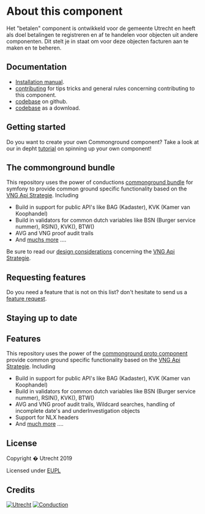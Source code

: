 # About this component

Het "betalen" component is ontwikkeld voor de gemeente Utrecht en heeft als doel betalingen te registreren en af te handelen voor objecten uit andere componenten. Dit stelt je in staat om voor deze objecten facturen aan te maken en te beheren.

## Documentation

- [Installation manual](https://github.com/ConductionNL/betalencomponent/blob/master/INSTALLATION.md).
- [contributing](https://github.com/ConductionNL/betalencomponent/blob/master/CONTRIBUTING.md) for tips tricks and general rules concerning contributing to this component.
- [codebase](https://github.com/ConductionNL/betalencomponent) on github.
- [codebase](https://github.com/ConductionNL/betalencomponent/archive/master.zip) as a download.

Getting started
-------
Do you want to create your own Commonground component? Take a look at our in depht [tutorial](TUTORIAL.md) on spinning up your own component!

The commonground bundle
-------
This repository uses the power of conductions [commonground bundle](https://packagist.org/packages/conduction/commongroundbundle) for symfony to provide common ground specific functionality based on the [VNG Api Strategie](https://docs.geostandaarden.nl/api/API-Strategie/). Including  

* Build in support for public API's like BAG (Kadaster), KVK (Kamer van Koophandel)
* Build in validators for common dutch variables like BSN (Burger service nummer), RSIN(), KVK(), BTW()
* AVG and VNG proof audit trails
* And [muchs more](https://packagist.org/packages/conduction/commongroundbundle) .... 

Be sure to read our [design considerations](/design.md) concerning the [VNG Api Strategie](https://docs.geostandaarden.nl/api/API-Strategie/). 


Requesting features
-------
Do you need a feature that is not on this list? don't hesitate to send us a [feature request](https://github.com/ConductionNL/commonground-component/issues/new?assignees=&labels=&template=feature_request.md&title=).  

Staying up to date
-------

## Features
This repository uses the power of the [commonground proto component](https://github.com/ConductionNL/commonground-component) provide common ground specific functionality based on the [VNG Api Strategie](https://docs.geostandaarden.nl/api/API-Strategie/). Including  

* Build in support for public API's like BAG (Kadaster), KVK (Kamer van Koophandel)
* Build in validators for common dutch variables like BSN (Burger service nummer), RSIN(), KVK(), BTW()
* AVG and VNG proof audit trails, Wildcard searches, handling of incomplete date's and underInvestigation objects
* Support for NLX headers
* And [much more](https://github.com/ConductionNL/commonground-component) .... 

## License

Copyright � Utrecht 2019

Licensed under [EUPL](https://github.com/ConductionNL/betalencomponent/blob/master/LICENSE.md)

## Credits

[![Utrecht](https://raw.githubusercontent.com/ConductionNL/betalencomponent/master/resources/logo-utrecht.svg?sanitize=true "Utrecht")](https://www.utrecht.nl/)
[![Conduction](https://raw.githubusercontent.com/ConductionNL/betalencomponent/master/resources/logo-conduction.svg?sanitize=true "Conduction")](https://www.conduction.nl/)



